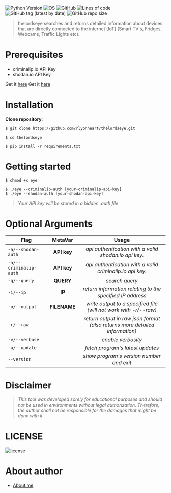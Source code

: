 ![Python Version](https://img.shields.io/badge/python-3.x-blue?style=for-the-badge&logo=python)
![OS](https://img.shields.io/badge/OS-GNU%2FLinux-red?style=for-the-badge&logo=linux)
![GitHub](https://img.shields.io/github/license/rlyonheart/thelordseye?style=for-the-badge&logo=github)
![Lines of code](https://img.shields.io/tokei/lines/github/rlyonheart/thelordseye?style=for-the-badge&logo=github)
![GitHub tag (latest by date)](https://img.shields.io/github/v/tag/rlyonheart/thelordseye?style=for-the-badge&logo=github) 
![GitHub repo size](https://img.shields.io/github/repo-size/rlyonheart/thelordseye?style=for-the-badge&logo=github)

> thelordseye searches and returns detailed information about devices that are directly connected to the internet [IoT] (Smart TV\'s, Fridges, Webcams, Traffic Lights etc).
# Prerequisites
* criminalip.io API Key
* shodan.io API Key

Get it [here](https://www.criminalip.io/)
Get it [here](https://shodan.io)

# Installation
**Clone repository**:
```
$ git clone https://github.com/rlyonheart/thelordseye.git
```

```
$ cd thelordseye
```

```
$ pip install -r requirements.txt
```

# Getting started
```
$ chmod +x eye
```

```
$ ./eye --criminalip-auth [your-criminalip-api-key]
$ ./eye --shodan-auth [your-shodan-api-key]
```

> *Your API key will be stored in a hidden .auth file*

# Optional Arguments
| Flag          | MetaVar|                 Usage|
| ------------- |:----------------------:|:---------:|
| <code>-a/--shodan-auth</code>  |  **API key**  |  *api authentication with a valid shodan.io api key.* |
| <code>-a/--criminalip-auth</code>  |  **API key**  |  *api authentication with a valid criminalip.io api key.* |
| <code>-q/--query</code>  | **QUERY**    |  *search query*|
| <code>-i/--ip</code>  |  **IP**  |  *return information relating to the specified IP address*  |
| <code>-o/--output</code>      |   **FILENAME** |  *write output to a specified file (will not work with -r/--raw)*  |
| <code>-r/--raw</code>  |    |  *return output in raw json format (also returns more detailed information)*  |
| <code>-v/--verbose</code>  |    |  *enable verbosity*  |
| <code>-u/--update</code>  |    |  *fetch program's latest updates*  |
| <code>--version</code>  |    |  *show program's version number and exit* |


# Disclaimer
> *This tool was developed sorely for educational purposes and should not be used in environments without legal authorization.
Therefore, the author shall not be responsible for the damages that might be done with it.*

# LICENSE
![license](https://user-images.githubusercontent.com/74001397/137917929-2f2cdb0c-4d1d-4e4b-9f0d-e01589e027b5.png)

# About author
* [About.me](https://about.me/rlyonheart)
